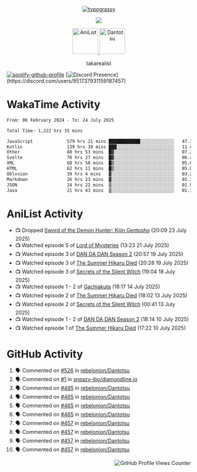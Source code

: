 <div align="center">
<a href="https://github.com/kawarimidoll/typograssy">
    <img alt="typograssy" src="https://typograssy.deno.dev/api?text=%E3%82%B8%E3%83%A7%E3%83%B3%E3%81%A7%E3%81%99%E3%80%82%E3%81%93%E3%82%93%E3%81%AB%E3%81%A1%E3%81%AF%20%20%5E%5E%20sup%20iam%20ibo%20--&&l0=none&l1=82d9d0&l2=027353&l3=038c4c&l4=01402e&bg=none&frame=none&speed=100&comment=">
</a>
</div>
<p align="center">
  <a href="https://skillicons.dev">
    <img src="https://skillicons.dev/icons?i=kotlin,figma,obsidian,androidstudio,vscode,css,html" />
  </a>
</p>

<p align="center">
    <a href="https://anilist.co/user/takarealist112/">
      <img src="https://i.imgur.com/LDvh7Lg.gif" alt="AniList" style="width: 70px; height: auto;">
    </a>
    <a href="https://discord.gg/4HPZ5nAWwM/">
      <img src="https://i.imgur.com/5o3Y9Jb.gif" alt="Dantotsu" style="width: 70px; height: auto;">
    </a>
</p>

<p align="center">
takarealist
</p>

[![spotify-github-profile](https://spotify-github-profile.vercel.app/api/view?uid=216np2gahwfhcjozqmzomew7i&cover_image=true&theme=novatorem&show_offline=true&background_color=121212&interchange=false&bar_color=53b14f&bar_color_cover=true)](https://spotify-github-profile.vercel.app/api/view?uid=216np2gahwfhcjozqmzomew7i&redirect=true)
[![Discord Presence](https://lanyard-profile-readme.vercel.app/api/951737931159187457?theme=dark&bg=Oe1116&animated=false&hideDiscrim=true&borderRadius=30px&idleMessage=currently%20offline...)](https://discord.com/users/951737931159187457)

# WakaTime Activity

<!--START_SECTION:waka-->

```txt
From: 06 February 2024 - To: 24 July 2025

Total Time: 1,222 hrs 35 mins

JavaScript             579 hrs 21 mins ████████████░░░░░░░░░░░░░   47.39 %
Kotlin                 139 hrs 39 mins ███░░░░░░░░░░░░░░░░░░░░░░   11.42 %
Other                  88 hrs 53 mins  █▓░░░░░░░░░░░░░░░░░░░░░░░   07.27 %
Svelte                 78 hrs 27 mins  █▓░░░░░░░░░░░░░░░░░░░░░░░   06.42 %
XML                    68 hrs 50 mins  █▒░░░░░░░░░░░░░░░░░░░░░░░   05.63 %
HTML                   62 hrs 11 mins  █▒░░░░░░░░░░░░░░░░░░░░░░░   05.09 %
Oblxvion               39 hrs 4 mins   ▓░░░░░░░░░░░░░░░░░░░░░░░░   03.20 %
Markdown               26 hrs 23 mins  ▓░░░░░░░░░░░░░░░░░░░░░░░░   02.16 %
JSON                   24 hrs 22 mins  ▒░░░░░░░░░░░░░░░░░░░░░░░░   01.99 %
Java                   21 hrs 43 mins  ▒░░░░░░░░░░░░░░░░░░░░░░░░   01.78 %
```

<!--END_SECTION:waka-->

# AniList Activity

<!-- ANILIST_ACTIVITY:start -->

-   📺 Dropped [Sword of the Demon Hunter: Kijin Gentosho](https://anilist.co/anime/143598) (20:09 23 July 2025)
-   📺 Watched episode 5 of [Lord of Mysteries](https://anilist.co/anime/137667) (13:23 21 July 2025)
-   📺 Watched episode 3 of [DAN DA DAN Season 2](https://anilist.co/anime/185660) (20:57 19 July 2025)
-   📺 Watched episode 3 of [The Summer Hikaru Died](https://anilist.co/anime/177689) (20:28 19 July 2025)
-   📺 Watched episode 3 of [Secrets of the Silent Witch](https://anilist.co/anime/179966) (19:04 18 July 2025)
-   📺 Watched episode 1 - 2 of [Gachiakuta](https://anilist.co/anime/178025) (18:17 14 July 2025)
-   📺 Watched episode 2 of [The Summer Hikaru Died](https://anilist.co/anime/177689) (18:02 13 July 2025)
-   📺 Watched episode 2 of [Secrets of the Silent Witch](https://anilist.co/anime/179966) (00:41 13 July 2025)
-   📺 Watched episode 1 - 2 of [DAN DA DAN Season 2](https://anilist.co/anime/185660) (18:14 10 July 2025)
-   📺 Watched episode 1 of [The Summer Hikaru Died](https://anilist.co/anime/177689) (17:22 10 July 2025)

<!-- ANILIST_ACTIVITY:end -->

# GitHub Activity

<!--START_SECTION:activity-->

1. 🗣 Commented on [#526](https://github.com/rebelonion/Dantotsu/pull/526#issuecomment-2481012390) in [rebelonion/Dantotsu](https://github.com/rebelonion/Dantotsu)
2. 🗣 Commented on [#1](https://github.com/sneazy-ibo/diamondline.io/issues/1#issuecomment-2411269955) in [sneazy-ibo/diamondline.io](https://github.com/sneazy-ibo/diamondline.io)
3. 🗣 Commented on [#485](https://github.com/rebelonion/Dantotsu/issues/485#issuecomment-2374839206) in [rebelonion/Dantotsu](https://github.com/rebelonion/Dantotsu)
4. 🗣 Commented on [#465](https://github.com/rebelonion/Dantotsu/issues/465#issuecomment-2257555066) in [rebelonion/Dantotsu](https://github.com/rebelonion/Dantotsu)
5. 🗣 Commented on [#465](https://github.com/rebelonion/Dantotsu/issues/465#issuecomment-2257389149) in [rebelonion/Dantotsu](https://github.com/rebelonion/Dantotsu)
6. 🗣 Commented on [#465](https://github.com/rebelonion/Dantotsu/issues/465#issuecomment-2257388359) in [rebelonion/Dantotsu](https://github.com/rebelonion/Dantotsu)
7. 🗣 Commented on [#457](https://github.com/rebelonion/Dantotsu/issues/457#issuecomment-2256121324) in [rebelonion/Dantotsu](https://github.com/rebelonion/Dantotsu)
8. 🗣 Commented on [#457](https://github.com/rebelonion/Dantotsu/issues/457#issuecomment-2256120426) in [rebelonion/Dantotsu](https://github.com/rebelonion/Dantotsu)
9. 🗣 Commented on [#457](https://github.com/rebelonion/Dantotsu/issues/457#issuecomment-2256119951) in [rebelonion/Dantotsu](https://github.com/rebelonion/Dantotsu)
10. 🗣 Commented on [#457](https://github.com/rebelonion/Dantotsu/issues/457#issuecomment-2256116300) in [rebelonion/Dantotsu](https://github.com/rebelonion/Dantotsu)
<!--END_SECTION:activity-->

<div align="right">
    <img src="https://komarev.com/ghpvc/?username=sneazy-ibo&color=ff6e00&label=Counter&abbreviated=true" alt="GitHub Profile Views Counter">
</div>
